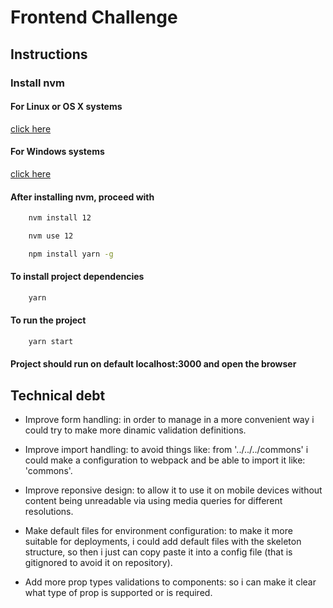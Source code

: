 # Frontend  Challenge

## Instructions

### Install nvm

#### For Linux or OS X systems

[click here](https://github.com/nvm-sh/nvm)

#### For Windows systems

[click here](https://github.com/coreybutler/nvm-windows)

#### After installing nvm, proceed with

```bash
    nvm install 12
```

```bash
    nvm use 12
```

```bash
    npm install yarn -g
```

#### To install project dependencies

```bash
    yarn
```

#### To run the project

```bash
    yarn start
```

#### Project should run on default localhost:3000 and open the browser

## Technical debt

- Improve form handling: in order to manage in a more convenient way i could try to make more dinamic validation definitions.

- Improve import handling: to avoid things like: from '../../../commons' i could make a configuration to webpack and be able to import it like: 'commons'.

- Improve reponsive design: to allow it to use it on mobile devices without content being unreadable via using media queries for different resolutions.

- Make default files for environment configuration: to make it more suitable for deployments, i could add default files with the skeleton structure, so then i just can copy paste it into a config file (that is gitignored to avoid it on repository).

- Add more prop types validations to components: so i can make it clear what type of prop is supported or is required.
